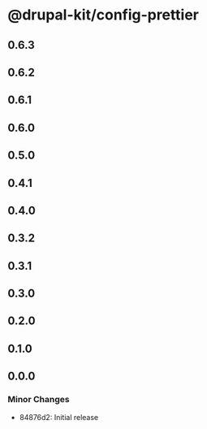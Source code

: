 # @drupal-kit/config-prettier

## 0.6.3

## 0.6.2

## 0.6.1

## 0.6.0

## 0.5.0

## 0.4.1

## 0.4.0

## 0.3.2

## 0.3.1

## 0.3.0

## 0.2.0

## 0.1.0

## 0.0.0

### Minor Changes

- 84876d2: Initial release
